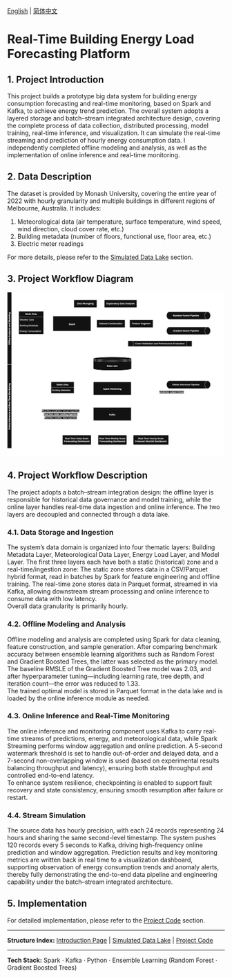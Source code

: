 [English](README.md) | [简体中文](README.ch-zh.md) 

# **Real-Time Building Energy Load Forecasting Platform**

## **1. Project Introduction**

This project builds a prototype big data system for building energy consumption forecasting and real-time monitoring, based on Spark and Kafka, to achieve energy trend prediction. The overall system adopts a layered storage and batch–stream integrated architecture design, covering the complete process of data collection, distributed processing, model training, real-time inference, and visualization. It can simulate the real-time streaming and prediction of hourly energy consumption data. I independently completed offline modeling and analysis, as well as the implementation of online inference and real-time monitoring.

## **2. Data Description**

The dataset is provided by Monash University, covering the entire year of 2022 with hourly granularity and multiple buildings in different regions of Melbourne, Australia. It includes:  
1. Meteorological data (air temperature, surface temperature, wind speed, wind direction, cloud cover rate, etc.)  
2. Building metadata (number of floors, functional use, floor area, etc.)  
3. Electric meter readings

For more details, please refer to the [Simulated Data Lake](SimulatedDataLake/README.md) section.

## **3. Project Workflow Diagram**

![](Image/Workflow_en.png)

## **4. Project Workflow Description**

The project adopts a batch–stream integration design: the offline layer is responsible for historical data governance and model training, while the online layer handles real-time data ingestion and online inference. The two layers are decoupled and connected through a data lake.

### **4.1. Data Storage and Ingestion**

The system’s data domain is organized into four thematic layers: Building Metadata Layer, Meteorological Data Layer, Energy Load Layer, and Model Layer. The first three layers each have both a static (historical) zone and a real-time/ingestion zone: The static zone stores data in a CSV/Parquet hybrid format, read in batches by Spark for feature engineering and offline training. The real-time zone stores data in Parquet format, streamed in via Kafka, allowing downstream stream processing and online inference to consume data with low latency.  
Overall data granularity is primarily hourly.

### **4.2. Offline Modeling and Analysis**

Offline modeling and analysis are completed using Spark for data cleaning, feature construction, and sample generation. After comparing benchmark accuracy between ensemble learning algorithms such as Random Forest and Gradient Boosted Trees, the latter was selected as the primary model. The baseline RMSLE of the Gradient Boosted Tree model was 2.03, and after hyperparameter tuning—including learning rate, tree depth, and iteration count—the error was reduced to 1.33.  
The trained optimal model is stored in Parquet format in the data lake and is loaded by the online inference module as needed.

### **4.3. Online Inference and Real-Time Monitoring**

The online inference and monitoring component uses Kafka to carry real-time streams of predictions, energy, and meteorological data, while Spark Streaming performs window aggregation and online prediction. A 5-second watermark threshold is set to handle out-of-order and delayed data, and a 7-second non-overlapping window is used (based on experimental results balancing throughput and latency), ensuring both stable throughput and controlled end-to-end latency.  
To enhance system resilience, checkpointing is enabled to support fault recovery and state consistency, ensuring smooth resumption after failure or restart.

### **4.4. Stream Simulation**

The source data has hourly precision, with each 24 records representing 24 hours and sharing the same second-level timestamp. The system pushes 120 records every 5 seconds to Kafka, driving high-frequency online prediction and window aggregation. Prediction results and key monitoring metrics are written back in real time to a visualization dashboard, supporting observation of energy consumption trends and anomaly alerts, thereby fully demonstrating the end-to-end data pipeline and engineering capability under the batch–stream integrated architecture.

## **5. Implementation**

For detailed implementation, please refer to the [Project Code](Scripts/README.md) section.

---

**Structure Index:** [Introduction Page](README.md) | [Simulated Data Lake](SimulatedDataLake/README.md) | [Project Code](Scripts/README.md)

---

**Tech Stack:** Spark · Kafka · Python · Ensemble Learning (Random Forest · Gradient Boosted Trees)
